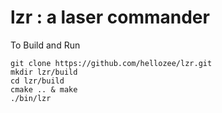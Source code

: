# lzr : a laser commander

To Build and Run
```
git clone https://github.com/hellozee/lzr.git
mkdir lzr/build
cd lzr/build
cmake .. & make
./bin/lzr
```
